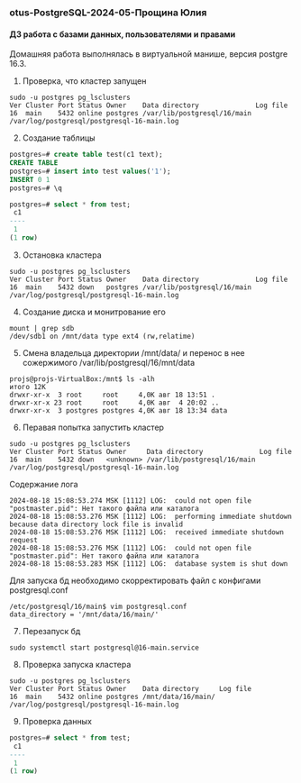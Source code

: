 ### otus-PostgreSQL-2024-05-Прощина Юлия
#### ДЗ работа с базами данных, пользователями и правами
Домашняя работа выполнялась в виртуальной манише, версия postgre 16.3.


1) Проверка, что кластер запущен
```
sudo -u postgres pg_lsclusters
Ver Cluster Port Status Owner    Data directory              Log file
16  main    5432 online postgres /var/lib/postgresql/16/main /var/log/postgresql/postgresql-16-main.log
```
2) Создание таблицы
```sql
postgres=# create table test(c1 text);
CREATE TABLE
postgres=# insert into test values('1');
INSERT 0 1
postgres=# \q
```
```sql
postgres=# select * from test;
 c1 
----
 1
(1 row)
```
3) Остановка кластера
```
sudo -u postgres pg_lsclusters
Ver Cluster Port Status Owner    Data directory              Log file
16  main    5432 down   postgres /var/lib/postgresql/16/main /var/log/postgresql/postgresql-16-main.log
```
4) Создание диска и монитрование его
```
mount | grep sdb
/dev/sdb1 on /mnt/data type ext4 (rw,relatime)
```
5) Смена владельца директории /mnt/data/ и перенос в нее сожержимого /var/lib/postgresql/16/mnt/data
```console
projs@projs-VirtualBox:/mnt$ ls -alh
итого 12K
drwxr-xr-x  3 root     root     4,0K авг 18 13:51 .
drwxr-xr-x 23 root     root     4,0K авг  4 20:02 ..
drwxr-xr-x  3 postgres postgres 4,0K авг 18 13:34 data
```
6) Перавая попытка запустить кластер
```
sudo -u postgres pg_lsclusters
Ver Cluster Port Status Owner     Data directory              Log file
16  main    5432 down   <unknown> /var/lib/postgresql/16/main /var/log/postgresql/postgresql-16-main.log
```
Содержание лога
```
2024-08-18 15:08:53.274 MSK [1112] LOG:  could not open file "postmaster.pid": Нет такого файла или каталога
2024-08-18 15:08:53.276 MSK [1112] LOG:  performing immediate shutdown because data directory lock file is invalid
2024-08-18 15:08:53.276 MSK [1112] LOG:  received immediate shutdown request
2024-08-18 15:08:53.276 MSK [1112] LOG:  could not open file "postmaster.pid": Нет такого файла или каталога
2024-08-18 15:08:53.283 MSK [1112] LOG:  database system is shut down
```
Для запуска бд необходимо скорректировать файл с конфигами postgresql.conf
```
/etc/postgresql/16/main$ vim postgresql.conf
data_directory = '/mnt/data/16/main/'        
```
7) Перезапуск бд
```
sudo systemctl start postgresql@16-main.service
```
8) Проверка запуска кластера
```
sudo -u postgres pg_lsclusters
Ver Cluster Port Status Owner    Data directory     Log file
16  main    5432 online postgres /mnt/data/16/main/ /var/log/postgresql/postgresql-16-main.log
```
9) Проверка данных
```sql
postgres=# select * from test;
 c1 
----
 1
(1 row)
```



